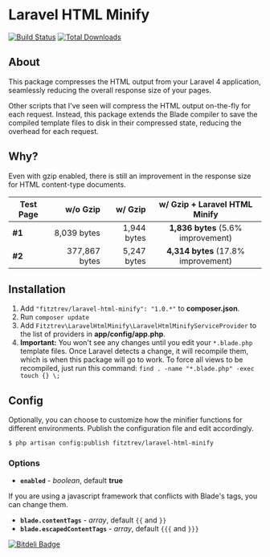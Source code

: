 # Laravel HTML Minify

[![Build Status](https://travis-ci.org/fitztrev/laravel-html-minify.png)](https://travis-ci.org/fitztrev/laravel-html-minify)
[![Total Downloads](https://poser.pugx.org/fitztrev/laravel-html-minify/downloads.png)](https://packagist.org/packages/fitztrev/laravel-html-minify)

## About

This package compresses the HTML output from your Laravel 4 application, seamlessly reducing the overall response size of your pages.

Other scripts that I've seen will compress the HTML output on-the-fly for each request. Instead, this package extends the Blade compiler to save the compiled template files to disk in their compressed state, reducing the overhead for each request.

## Why?

Even with gzip enabled, there is still an improvement in the response size for HTML content-type documents.

Test Page | w/o Gzip | w/ Gzip | w/ Gzip + Laravel HTML Minify
--- | ---: | ---: | :---:
**#1** | 8,039 bytes | 1,944 bytes | **1,836 bytes** (5.6% improvement)
**#2** | 377,867 bytes | 5,247 bytes | **4,314 bytes** (17.8% improvement)

## Installation

1. Add `"fitztrev/laravel-html-minify": "1.0.*"` to **composer.json**.
2. Run `composer update`
3. Add `Fitztrev\LaravelHtmlMinify\LaravelHtmlMinifyServiceProvider` to the list of providers in **app/config/app.php**.
4. **Important:** You won't see any changes until you edit your `*.blade.php` template files. Once Laravel detects a change, it will recompile them, which is when this package will go to work. To force all views to be recompiled, just run this command: `find . -name "*.blade.php" -exec touch {} \;`

## Config

Optionally, you can choose to customize how the minifier functions for different environments. Publish the configuration file and edit accordingly.

    $ php artisan config:publish fitztrev/laravel-html-minify

### Options

- **`enabled`** - *boolean*, default **true**

If you are using a javascript framework that conflicts with Blade's tags, you can change them.

- **`blade.contentTags`** - *array*, default `{{` and `}}`
- **`blade.escapedContentTags`** - *array*, default `{{{` and `}}}`


[![Bitdeli Badge](https://d2weczhvl823v0.cloudfront.net/fitztrev/laravel-html-minify/trend.png)](https://bitdeli.com/free "Bitdeli Badge")

